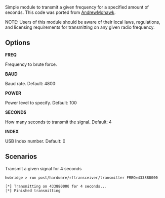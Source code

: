 Simple module to transmit a given frequency for a specified amount of seconds. This
code was ported from [AndrewMohawk](https://github.com/AndrewMohawk).

NOTE: Users of this module should be aware of their local laws,
regulations, and licensing requirements for transmitting on any
given radio frequency.


## Options

  **FREQ**

  Frequency to brute force.

  **BAUD**

  Baud rate.  Default: 4800

  **POWER**

  Power level to specify.  Default: 100

  **SECONDS**

  How many seconds to transmit the signal.  Default: 4

  **INDEX**

  USB Index number.  Default: 0

## Scenarios

  Transmit a given signal for 4 seconds

```
hwbridge > run post/hardware/rftransceiver/transmitter FREQ=433880000

[*] Transmitting on 433880000 for 4 seconds...
[*] Finished transmitting
```
